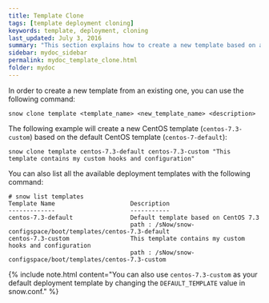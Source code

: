 ```yaml
---
title: Template Clone
tags: [template deployment cloning]
keywords: template, deployment, cloning
last_updated: July 3, 2016
summary: "This section explains how to create a new template based on an existing template (clone)."
sidebar: mydoc_sidebar
permalink: mydoc_template_clone.html
folder: mydoc
---
```


In order to create a new template from an existing one, you can use the following command:
```
snow clone template <template_name> <new_template_name> <description>
```
The following example will create a new CentOS template (```centos-7.3-custom```) based on the default CentOS template (```centos-7-default```):
```
snow clone template centos-7.3-default centos-7.3-custom "This template contains my custom hooks and configuration"
```
You can also list all the available deployment templates with the following command:
```
# snow list templates
Template Name                     Description
-------------                     -----------
centos-7.3-default                Default template based on CentOS 7.3
                                  path : /sNow/snow-configspace/boot/templates/centos-7.3-default
centos-7.3-custom                 This template contains my custom hooks and configuration
                                  path : /sNow/snow-configspace/boot/templates/centos-7.3-custom
```
{% include note.html content="You can also use ```centos-7.3-custom``` as your default deployment template by changing the ```DEFAULT_TEMPLATE``` value in snow.conf." %}
